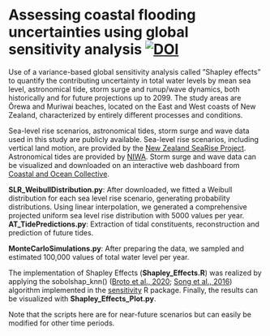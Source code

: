 # Assessing coastal flooding uncertainties using global sensitivity analysis [![DOI](https://zenodo.org/badge/DOI/10.5281/zenodo.11589348.svg)](https://doi.org/10.5281/zenodo.11589348)
Use of a variance-based global sensitivity analysis called ”Shapley effects” to quantify the contributing uncertainty in total water levels by mean sea level, astronomical tide, storm surge and runup/wave dynamics, both historically and for future projections up to 2099. The study areas are Ōrewa and Muriwai beaches, located on the East and West coasts of New Zealand, characterized by entirely different processes and conditions.

Sea-level rise scenarios, astronomical tides, storm surge and wave data used in this study are publicly available. Sea-level rise scenarios, including vertical land motion, are provided by the [New Zealand SeaRise Project](https://www.searise.nz/). Astronomical tides are provided by [NIWA](https://tides.niwa.co.nz/). Storm surge and wave data can be visualized and downloaded on an interactive web dashboard from [Coastal and Ocean Collective](https://coastalhub.science/data). 

**SLR_WeibullDistribution.py**: After downloaded, we fitted a Weibull distribution for each sea level rise scenario, generating probability distributions. Using linear interpolation, we generated a comprehensive projected uniform sea level rise distribution with 5000 values per year. 
**AT_TidePredictions.py**: Extraction of tidal constituents, reconstruction and prediction of future tides.

**MonteCarloSimulations.py**: After preparing the data, we sampled and estimated 100,000 values of total water level per year.

The implementation of Shapley Effects (**Shapley_Effects.R**) was realized by applying the sobolshap_knn() ([Broto et al., 2020](https://epubs.siam.org/doi/10.1137/18M1234631); [Song et al., 2016](https://epubs.siam.org/doi/10.1137/15M1048070)) algorithm implemented in the [sensitivity](https://cran.r-project.org/web/packages/sensitivity/index.html) R package. Finally, the results can be visualized with **Shapley_Effects_Plot.py**.

Note that the scripts here are for near-future scenarios but can easily be modified for other time periods.
